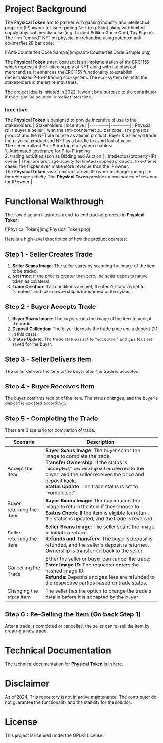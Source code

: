# Project Background

The **Physical Token** aim to partner with gaming industry and intellectual property (IP) owner to issue gaming NFT (e.g. Skin) along with limited supply physical merchandise (e.g. Limited Edition Game Card, Toy Figure). The firm "embed" NFT on physcial merchandise using patented anti-counterfiet 2D bar code:

![Anti-Counterfeit Code Sample](img/Anti-Counterfeit Code Sample.png)

The **Physical Token** smart contract is an implementation of the ERC1155 which represent the limited supply of NFT along with the physical merchandise. It enhances the ERC1155 functionality to establish decentralized P-to-P trading eco-system. The eco-system benefits the stakeholders in the entire industries.

The project idea is initiated in 2022. It won't be a surprise to the contributor if there similiar solution in market later time. 
### Incentive
The **Physical Token** is designed to provide incentive of use to the stakeholders:
| Stakeholders | Incentive |
|----------|----------|
| Physcial NFT Buyer & Seller | With the anti-counterfiet 2D bar code, The physical product and the NFT are bundle as atomic product. Buyer & Seller will trade the phycical product and NFT as a bundle to avoid lost of value.<br> The decentralized P-to-P trading ecosystem enables: <br>1. Automated goverance for P-to-P trading <br>2. trading activities such as Bidding and Auction | 
| Intellectual property (IP) owner | Their are arbitrage activity for limited supplied products. In extreme cases, the flipper even make more revenue than the IP owner. <br> The **Physical Token** smart contract allows IP owner to charge trading fee for arbitrage activity. The **Physical Token** provides a new source of revenue for IP owner | 


# Functional Walkthrough


The flow diagram illustrates a end-to-end trading process in **Physical Token**:

![Physical Token](img/Physical Token.png)

Here is a high-level description of how the product operates:


## Step 1 - Seller Creates Trade

1. **Seller Scans Image**: The seller starts by scanning the image of the item to be traded.
2. **Set Price**: If the price is greater than zero, the seller deposits native token as collateral.
3. **Trade Creation**: If all conditions are met, the item's status is set to "created," and token ownership is transferred to the system.

## Step 2 - Buyer Accepts Trade

1. **Buyer Scans Image**: The buyer scans the image of the item to accept the trade.
2. **Deposit Collection**: The buyer deposits the trade price and a deposit (1.1 in this case).
3. **Status Update**: The trade status is set to "accepted," and gas fees are saved for the buyer.

## Step 3 - Seller Delivers Item

The seller delivers the item to the buyer after the trade is accepted.

## Step 4 - Buyer Receives Item

The buyer confirms receipt of the item. The status changes, and the buyer's deposit is updated accordingly.

## Step 5 - Completing the Trade

There are 3 scenario for completion of trade.

| Scenario | Description |
|----------|----------|
| Accept the item   | **Buyer Scans Image**: The buyer scans the image to complete the trade.<br>**Transfer Ownership**: If the status is "accepted," ownership is transferred to the buyer, and the seller receives the price and deposit back.<br>**Status Update**: The trade status is set to "completed."   |
| Buyer returning the item    | **Buyer Scans Image**: The buyer scans the image to return the item if they choose to. <br>**Status Check**: If the item is eligible for return, the status is updated, and the trade is reversed.   |
| Seller returning the item    | **Seller Scans Image**: The seller scans the image to initiate a return. <br> **Refunds and Transfers**: The buyer's deposit is refunded, and the seller's deposit is returned. Ownership is transferred back to the seller.   |
| Cancelling the Trade    | Either the seller or buyer can cancel the trade:<br>**Enter Image ID**: The requester enters the hashed image ID.<br>**Refunds**: Deposits and gas fees are refunded to the respective parties based on trade status.   |
| Changing the trade item    | The seller has the option to change the trade's details before it is accepted by the buyer.  |

## Step 6 : Re-Selling the Item (Go back Step 1)

After a trade is completed or cancelled, the seller can re-sell the item by creating a new trade.

# Technical Documentation
The technical documentation for **Physical Token** is in [here](v1/README.md).

# Disclaimer
As of 2024, This repository is not in active maintenance. The contributor do not guarantee the functionality and the stability for the solution.

# License
This project is licensed under the GPLv3 License.